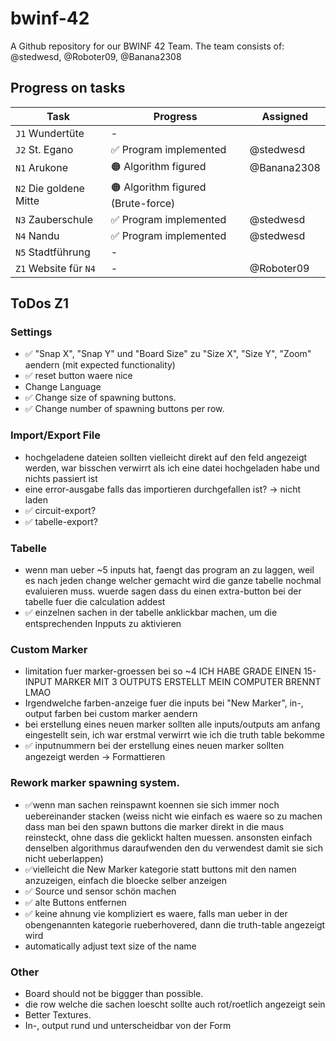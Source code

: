 # bwinf-42

A Github repository for our BWINF 42 Team.
The team consists of: @stedwesd, @Roboter09, @Banana2308

## Progress on tasks

| Task | Progress | Assigned
|-|-|-
| `J1` Wundertüte        | - |
| `J2` St. Egano         | ✅ Program implemented | @stedwesd
| `N1` Arukone           | 🟠 Algorithm figured | @Banana2308
| `N2` Die goldene Mitte | 🟠 Algorithm figured (Brute-force) |
| `N3` Zauberschule      | ✅ Program implemented | @stedwesd
| `N4` Nandu             | ✅ Program implemented| @stedwesd
| `N5` Stadtführung      | - | 
| `Z1` Website für `N4`  | - | @Roboter09

## ToDos Z1

### Settings
- ✅ "Snap X", "Snap Y" und "Board Size" zu "Size X", "Size Y", "Zoom" aendern (mit expected functionality)
- ✅ reset button waere nice
- Change Language
- ✅ Change size of spawning buttons.
- ✅ Change number of spawning buttons per row.

### Import/Export File
- hochgeladene dateien sollten vielleicht direkt auf den feld angezeigt werden, war bisschen verwirrt als ich eine datei hochgeladen habe und nichts passiert ist
- eine error-ausgabe falls das importieren durchgefallen ist? -> nicht laden
- ✅ circuit-export?
- ✅ tabelle-export?

### Tabelle
- wenn man ueber ~5 inputs hat, faengt das program an zu laggen, weil es nach jeden change welcher gemacht wird die ganze tabelle nochmal evaluieren muss. wuerde sagen dass du einen extra-button bei der tabelle fuer die calculation addest
- ✅ einzelnen sachen in der tabelle anklickbar machen, um die entsprechenden Inpputs zu aktivieren

### Custom Marker
- limitation fuer marker-groessen bei so ~4  ICH HABE GRADE EINEN 15-INPUT MARKER MIT 3 OUTPUTS ERSTELLT MEIN COMPUTER BRENNT LMAO
- Irgendwelche farben-anzeige fuer die inputs bei "New Marker", in-, output farben bei custom marker aendern
- bei erstellung eines neuen marker sollten alle inputs/outputs am anfang eingestellt sein, ich war erstmal verwirrt wie ich die truth table bekomme
- ✅ inputnummern bei der erstellung eines neuen marker sollten angezeigt werden
    -> Formattieren

### Rework marker spawning system.
- ✅wenn man sachen reinspawnt koennen sie sich immer noch uebereinander stacken (weiss nicht wie einfach es waere so zu machen dass man bei den spawn buttons die marker direkt in die maus reinsteckt, ohne dass die geklickt halten muessen. ansonsten einfach denselben algorithmus daraufwenden den du verwendest damit sie sich nicht ueberlappen)
- ✅vielleicht die New Marker kategorie statt buttons mit den namen anzuzeigen, einfach die bloecke selber anzeigen
- ✅ Source und sensor schön machen
- ✅ alte Buttons entfernen
- ✅ keine ahnung vie kompliziert es waere, falls man ueber in der obengenannten kategorie rueberhovered, dann die truth-table angezeigt wird
- automatically adjust text size of the name

### Other
- Board should not be biggger than possible.
- die row welche die sachen loescht sollte auch rot/roetlich angezeigt sein
- Better Textures.
- In-, output rund und unterscheidbar von der Form
